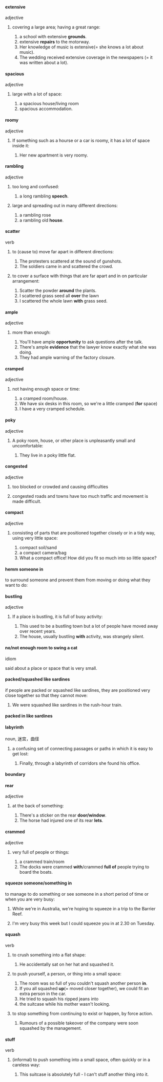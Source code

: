 #### extensive
adjective

1. covering a large area; having a great range:
   
   1. a school with extensive **grounds**.
   2. extensive **repairs** to the motorway.
   3. Her knowledge of music is extensive(= she knows a lot about music).
   4. The wedding received extensive coverage in the newspapers (= it was written about a lot).


#### spacious
adjective

1. large with a lot of space:
   
   1. a spacious house/living room
   2. spacious accommodation.

#### roomy
adjective

1. If something such as a hourse or a car is roomy, it has a lot of space inside it:
   
   1. Her new apartment is very roomy.

#### rambling
adjective

1. too long and confused:
   
   1. a long rambling **speech**.

2. large and spreading out in many different directions:
   
   1. a rambling rose
   2. a rambling old **house**.


#### scatter
verb

1. to (cause to) move far apart in different directions:
   
   1. The protesters scattered at the sound of gunshots.
   2. The soldiers came in and scattered the crowd.

2. to cover a surface with things that are far apart and in on particular arrangement:
   
   1. Scatter the powder **around** the plants.
   2. I scattered grass seed all **over** the lawn
   3. I scattered the whole lawn **with** grass seed.

#### ample
adjective

1. more than enough:
   
   1. You'll have ample **opportunity** to ask questions after the talk.
   2. There's ample **evidence** that the lawyer know exactly what she was doing.
   3. They had ample warning of the factory closure.


#### cramped
adjective

1. not having enough space or time:
   
   1. a cramped room/house.
   2. We have six desks in this room, so we're a little cramped (**for** space)
   3. I have a very cramped schedule.


#### poky
adjective

1. A poky room, house, or other place is unpleasantly small and uncomfortable:
   
   1. They live in a poky little flat.

#### congested
adjective

1. too blocked or crowded and causing difficulties

2. congested roads and towns have too much traffic and movement is made difficult.

#### compact
adjective

1. consisting of parts that are positioned together closely or in a tidy way, using very little space:
   
   1. compact soil/sand
   2. a compact camera/bag
   3. What a compact office! How did you fit so much into so little space?


#### hemm someone in

to surround someone and prevent them from moving or doing what they want to do:

#### bustling
adjective

1. If a place is bustling, it is full of busy activity:
   
   1. This used to be a bustling town but a lot of people have moved away over recent years.
   2. The house, usually bustling **with** activity, was strangely silent.


#### no/not enough room to swing a cat
idiom

said about a place or space that is very small.


#### packed/squashed like sardines

if people are packed or squashed like sardines, they are positioned very close together so that they cannot move:

1. We were squashed like sardines in the rush-hour train.

#### packed in like sardines


#### labyrinth
noun, 迷宫，曲径

1. a confusing set of connecting passages or paths in which it is easy to get lost:
   
   1. Finally, through a labyrinth of corridors she found his office.


#### boundary


#### rear
adjective

1. at the back of something:
   
   1. There's a sticker on the rear **door/window**.
   2. The horse had injured one of its rear **lets**.


#### crammed
adjective

1. very full of people or things:
   
   1. a crammed train/room
   2. The docks were crammed **with**/crammed **full of** people trying to board the boats.


#### squeeze someone/something in

to manage to do something or see someone in a short period of time or when you are very busy:

1. While we're in Australia, we're hoping to squeeze in a trip to the Barrier Reef.

2. I'm very busy this week but I could squeeze you in at 2.30 on Tuesday.


#### squash
verb

1. to crush something into a flat shape:
   
   1. He accidentally sat on her hat and squashed it.

2. to push yourself, a person, or thing into a small space:
   
   1. The room was so full of you couldn't squash another person **in**.
   2. If you all squashed **up**(= moved closer together), we could fit an extra person in the car.
   3. He tried to squash his ripped jeans into 
   4. the suitcase while his mother wasn't looking.

3. to stop something from continuing to exist or happen, by force action.
   
   1. Rumours of a possible takeover of the company were soon squashed by the management.

#### stuff
verb

1. (informal) to push something into a small space, often quickly or in a careless way:
   
   1. This suitcase is absolutely full - I can't stuff another thing into it.














